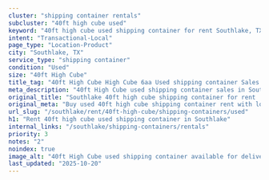 ```yaml
---
cluster: "shipping container rentals"
subcluster: "40ft high cube used"
keyword: "40ft high cube used shipping container for rent Southlake, TX"
intent: "Transactional-Local"
page_type: "Location-Product"
city: "Southlake, TX"
service_type: "shipping container"
condition: "Used"
size: "40ft High Cube"
title_tag: "40ft High Cube High Cube 6aa Used shipping container Sales in Southlake | LC Container"
meta_description: "40ft High Cube used shipping container sales in Southlake. High cube containers with extra height. Fast delivery, competitive pricing. Serving shipping containers area. Quote ID: OXZ. Call (214) 524-4168 for your free quote today."
original_title: "Southlake 40ft high cube shipping container for rent | LC"
original_meta: "Buy used 40ft high cube shipping container rent with local delivery in Southlake, TX. LC Container — local Since 2003. Request a fast quote today."
url_slug: "/southlake/rent/40ft-high-cube/shipping-containers/used"
h1: "Rent 40ft high cube used shipping container in Southlake"
internal_links: "/southlake/shipping-containers/rentals"
priority: 3
notes: "2"
noindex: true
image_alt: "40ft High Cube used shipping container available for delivery in Southlake"
last_updated: "2025-10-20"
---
```


<!-- TODO: Add unique city/inventory copy, images, and internal links here. -->
